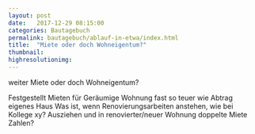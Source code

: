 ```yaml
---
layout: post
date:   2017-12-29 08:15:00
categories: Bautagebuch
permalink: bautagebuch/ablauf-in-etwa/index.html
title:  "Miete oder doch Wohneigentum?"
thumbnail: 
highresolutionimg: 
---
```

weiter Miete oder doch Wohneigentum?
<!--more-->
Festgestellt Mieten für Geräumige Wohnung fast so teuer wie Abtrag eigenes Haus
Was ist, wenn Renovierungsarbeiten anstehen, wie bei Kollege xy?
Ausziehen und in renovierter/neuer Wohnung doppelte Miete Zahlen?